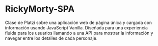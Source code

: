 # RickyMorty-SPA
Clase de Platzi sobre una aplicación web de página única y cargada con información usando JavaScript Vanilla. Diseñada para una experiencia fluida para los usuarios llamando a una API para mostrar la información y navegar entre los detalles de cada personaje.

